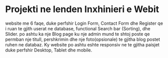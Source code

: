 # Projekti ne lenden Inxhinieri e Webit 
website me 6 faqe, duke perfshir Login Form, Contact Form dhe Register qe i ruan te gjith userat ne database, functional Search bar (Sorting), dhe Slider. po ashtu ka nje Blog page ku nje admin mund te shtoj poste qe permban nje titull, pershkrimin dhe nje foto(opsionale) te gjitha blog postet ruhen ne databaz. Ky website po ashtu eshte responsiv ne te gjitha paisjet duke perfshir Desktop, Tablet dhe mobile.
